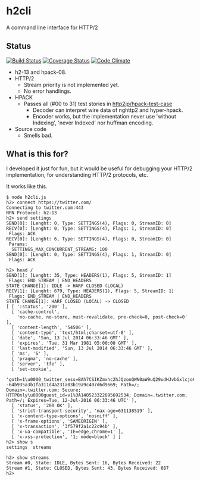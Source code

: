 h2cli
=====

A command line interface for HTTP/2


Status
------

[![Build Status](https://travis-ci.org/maskit/h2cli.svg?branch=master)](https://travis-ci.org/maskit/h2cli)
[![Coverage Status](https://img.shields.io/coveralls/maskit/h2cli.svg)](https://coveralls.io/r/maskit/h2cli?branch=master)
[![Code Climate](https://codeclimate.com/github/maskit/h2cli.png)](https://codeclimate.com/github/maskit/h2cli)

- h2-13 and hpack-08.
- HTTP/2
    - Stream priority is not implemented yet.
    - No error handlings.
- HPACK
    - Passes all (#00 to 31) test stories in [http2jp/hpack-test-case](https://github.com/http2jp/hpack-test-case/)
        - Decoder can interpret wire data of nghttp2 and hyper-hpack.
        - Encoder works, but the implementation never use 'without Indexing', 'never Indexed' nor huffman encoding.
- Source code
    - Smells bad.


What is this for?
-----------------

I developed it just for fun, but it would be useful for debugging your HTTP/2 implementation, for understanding HTTP/2 protocols, etc.

It works like this.

```
$ node h2cli.js
h2> connect https://twitter.com/
Connecting to twitter.com:443
NPN Protocol: h2-13
h2> send settings
SEND[0]: [Lenght: 0, Type: SETTINGS(4), Flags: 0, StreamID: 0]
RECV[0]: [Lenght: 0, Type: SETTINGS(4), Flags: 1, StreamID: 0]
 Flags: ACK
RECV[0]: [Lenght: 6, Type: SETTINGS(4), Flags: 0, StreamID: 0]
 Params:
  SETTINGS_MAX_CONCURRENT_STREAMS: 100
SEND[0]: [Lenght: 0, Type: SETTINGS(4), Flags: 1, StreamID: 0]
 Flags: ACK

h2> head /
SEND[1]: [Lenght: 35, Type: HEADERS(1), Flags: 5, StreamID: 1]
 Flags: END_STREAM | END_HEADERS
STATE CHANGE[1]: IDLE -> HARF CLOSED (LOCAL)
RECV[1]: [Lenght: 679, Type: HEADERS(1), Flags: 5, StreamID: 1]
 Flags: END_STREAM | END_HEADERS
STATE CHANGE[1]: HARF CLOSED (LOCAL) -> CLOSED
[ [ ':status', '200' ],
  [ 'cache-control',
    'no-cache, no-store, must-revalidate, pre-check=0, post-check=0' ],
  [ 'content-length', '54506' ],
  [ 'content-type', 'text/html;charset=utf-8' ],
  [ 'date', 'Sun, 13 Jul 2014 06:33:46 GMT' ],
  [ 'expires', 'Tue, 31 Mar 1981 05:00:00 GMT' ],
  [ 'last-modified', 'Sun, 13 Jul 2014 06:33:46 GMT' ],
  [ 'ms', 'S' ],
  [ 'pragma', 'no-cache' ],
  [ 'server', 'tfe' ],
  [ 'set-cookie',
    'goth=1\u0000_twitter_sess=BAh7CSIKZmxhc2hJQzonQWN0aW9uQ29udHJvbGxlcjo6Rmxhc2g6OkZsYXNo%250ASGFzaHsABjoKQHVzZWR7ADoPY3JlYXRlZF9hdGwrCN9kbS5HAToMY3NyZl9p%250AZCIlMDM1NjdiNmI1OGRlOTEyYWUzYWU0NmE5OWVhZGU0ZmE6B2lkIiVlZjgy%250ANGNjN2QwM2QwMDcyZDA2ZTk5MDg4MzhmOWFiOA%253D%253D--64b935a3b1fa311d4a231a03b19a9c407d6d9669; Path=/; Domain=.twitter.com; Secure; HTTPOnly\u0000guest_id=v1%3A140523322695692534; Domain=.twitter.com; Path=/; Expires=Tue, 12-Jul-2016 06:33:46 UTC' ],
  [ 'status', '200 OK' ],
  [ 'strict-transport-security', 'max-age=631138519' ],
  [ 'x-content-type-options', 'nosniff' ],
  [ 'x-frame-options', 'SAMEORIGIN' ],
  [ 'x-transaction', '3f579f2a1c22c94b' ],
  [ 'x-ua-compatible', 'IE=edge,chrome=1' ],
  [ 'x-xss-protection', '1; mode=block' ] ]
h2> show s
settings  streams

h2> show streams
Stream #0, State: IDLE, Bytes Sent: 16, Bytes Received: 22
Stream #1, State: CLOSED, Bytes Sent: 43, Bytes Received: 687
h2> 
```
